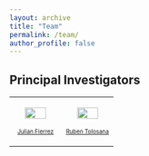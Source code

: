 ```yaml
---
layout: archive
title: "Team"
permalink: /team/
author_profile: false
---
```


Principal Investigators
-----

<table style="border: 0px">
  <tbody>
    <tr>
      <td width="50%">
        <div>
          <p align="center"><img src="https://catedraeniauam.github.io/images/2020_Fierrez.jpg"></p>
          <p align="center"><a href="https://biometrics.eps.uam.es/fierrez/index.php">Julian Fierrez</a></p>
        </div>
      </td>
      <td width="50%">
        <div>
          <p align="center"><img src="https://catedraeniauam.github.io/images/Tolosana.jpg"></p>
          <p align="center"><a href="https://rubentolosana.github.io/">Ruben Tolosana</a></p>
        </div>
      </td>
    </tr>
  </tbody>
</table>

<style>
    img {
        width:70%;
        height:auto;
    }

    a {
        font-size: 10px;
    }

    table, th, td {
        border: 0px;
    }
</style>